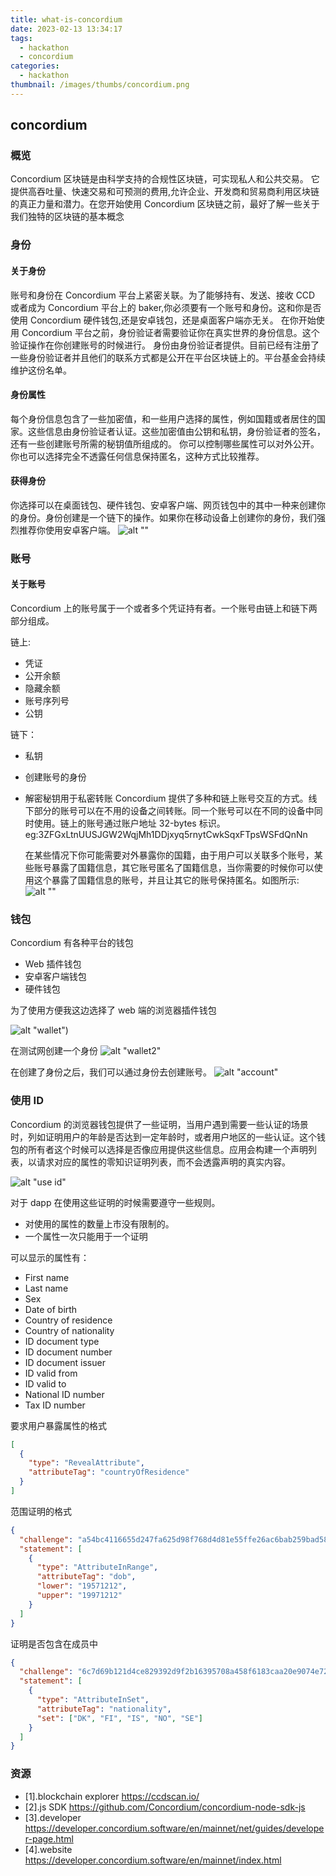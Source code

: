 ```yaml
---
title: what-is-concordium
date: 2023-02-13 13:34:17
tags:
  - hackathon
  - concordium
categories:
  - hackathon
thumbnail: /images/thumbs/concordium.png
---
```


## concordium

### 概览

Concordium 区块链是由科学支持的合规性区块链，可实现私人和公共交易。
它提供高吞吐量、快速交易和可预测的费用,允许企业、开发商和贸易商利用区块链的真正力量和潜力。在您开始使用 Concordium 区块链之前，最好了解一些关于我们独特的区块链的基本概念

### 身份

#### 关于身份

账号和身份在 Concordium 平台上紧密关联。为了能够持有、发送、接收 CCD 或者成为 Concordium 平台上的 baker,你必须要有一个账号和身份。这和你是否使用 Concordium 硬件钱包,还是安卓钱包，还是桌面客户端亦无关。
在你开始使用 Concordium 平台之前，身份验证者需要验证你在真实世界的身份信息。这个验证操作在你创建账号的时候进行。
身份由身份验证者提供。目前已经有注册了一些身份验证者并且他们的联系方式都是公开在平台区块链上的。平台基金会持续维护这份名单。

#### 身份属性

每个身份信息包含了一些加密值，和一些用户选择的属性，例如国籍或者居住的国家。这些信息由身份验证者认证。这些加密值由公钥和私钥，身份验证者的签名，还有一些创建账号所需的秘钥值所组成的。
你可以控制哪些属性可以对外公开。你也可以选择完全不透露任何信息保持匿名，这种方式比较推荐。

#### 获得身份

你选择可以在桌面钱包、硬件钱包、安卓客户端、网页钱包中的其中一种来创建你的身份。身份创建是一个链下的操作。如果你在移动设备上创建你的身份，我们强烈推荐你使用安卓客户端。
![alt ""](images/concordium-identity-creation.png)

### 账号

#### 关于账号

Concordium 上的账号属于一个或者多个凭证持有者。一个账号由链上和链下两部分组成。

链上:

- 凭证
- 公开余额
- 隐藏余额
- 账号序列号
- 公钥

链下：

- 私钥
- 创建账号的身份
- 解密秘钥用于私密转账
  Concordium 提供了多种和链上账号交互的方式。线下部分的账号可以在不用的设备之间转账。同一个账号可以在不同的设备中同时使用。链上的账号通过账户地址 32-bytes 标识。eg:3ZFGxLtnUUSJGW2WqjMh1DDjxyq5rnytCwkSqxFTpsWSFdQnNn

  在某些情况下你可能需要对外暴露你的国籍，由于用户可以关联多个账号，某些账号暴露了国籍信息，其它账号匿名了国籍信息，当你需要的时候你可以使用这个暴露了国籍信息的账号，并且让其它的账号保持匿名。如图所示:
  ![alt ""](/images/concordium-account-creation.png)

### 钱包

Concordium 有各种平台的钱包

- Web 插件钱包
- 安卓客户端钱包
- 硬件钱包

为了使用方便我这边选择了 web 端的浏览器插件钱包

![alt "wallet"](/images/concordium-account-creation.png))

在测试网创建一个身份
![alt "wallet2"](/images/concord-wallet2.png)

在创建了身份之后，我们可以通过身份去创建账号。
![alt "account"](images/concordium-account.png)

### 使用 ID

Concordium 的浏览器钱包提供了一些证明，当用户遇到需要一些认证的场景时，列如证明用户的年龄是否达到一定年龄时，或者用户地区的一些认证。这个钱包的所有者这个时候可以选择是否像应用提供这些信息。应用会构建一个声明列表，以请求对应的属性的零知识证明列表，而不会透露声明的真实内容。

![alt "use id"](images/concordium-use-id.png)

对于 dapp 在使用这些证明的时候需要遵守一些规则。

- 对使用的属性的数量上市没有限制的。
- 一个属性一次只能用于一个证明

可以显示的属性有：

- First name
- Last name
- Sex
- Date of birth
- Country of residence
- Country of nationality
- ID document type
- ID document number
- ID document issuer
- ID valid from
- ID valid to
- National ID number
- Tax ID number

要求用户暴露属性的格式

```json
[
  {
    "type": "RevealAttribute",
    "attributeTag": "countryOfResidence"
  }
]
```

范围证明的格式

```json
{
  "challenge": "a54bc4116655d247fa625d98f768d4d81e55ffe26ac6bab259bad5895d49ae00",
  "statement": [
    {
      "type": "AttributeInRange",
      "attributeTag": "dob",
      "lower": "19571212",
      "upper": "19971212"
    }
  ]
}
```

证明是否包含在成员中

```json
{
  "challenge": "6c7d69b121d4ce829392d9f2b16395708a458f6183caa20e9074e7283e377418",
  "statement": [
    {
      "type": "AttributeInSet",
      "attributeTag": "nationality",
      "set": ["DK", "FI", "IS", "NO", "SE"]
    }
  ]
}
```

### 资源

- [1].blockchain explorer <https://ccdscan.io/>
- [2].js SDK <https://github.com/Concordium/concordium-node-sdk-js>
- [3].developer <https://developer.concordium.software/en/mainnet/net/guides/developer-page.html>
- [4].website <https://developer.concordium.software/en/mainnet/index.html>
